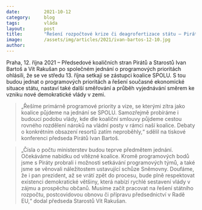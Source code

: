 ```yaml
---
date:         2021-10-12
category:     blog
tags:         vláda
layout:       post
title:        "Řešení rozpočtové krize či deagrofertizace státu – Piráti a Starostové se shodli na prioritách, které budou chtít ve vládě prosazovat"
image:        /assets/img/articles/2021/ivan-bartos-12-10.jpg
author:       
---
```




Praha, 12. října 2021 – Předsedové koaličních stran Pirátů a Starostů Ivan Bartoš a Vít Rakušan po společném jednání o programových prioritách ohlásili, že se ve středu 13. října setkají se zástupci koalice SPOLU. S tou budou jednat o programových prioritách a řešení současné ekonomické situace státu, nastaví také další směřování a průběh vyjednávání směrem ke vzniku nové demokratické vlády v zemi. 

> „Řešíme primárně programové priority a vize, se kterými zítra jako koalice půjdeme na jednání se SPOLU. Samozřejmě probíráme i budoucí podobu vlády, kde dle koaliční smlouvy půjdeme cestou rovného rozdělení nároků na vládní posty v rámci naší koalice. Debaty o konkrétním obsazení resortů zatím neproběhly,“ sdělil na tiskové konferenci předseda Pirátů Ivan Bartoš. 

> „Čísla o počtu ministerstev budou teprve předmětem jednání. Očekáváme nabídku od vítězné koalice. Kromě programových bodů jsme s Piráty probrali i možnosti setkávání programových týmů, a také jsme se věnovali náležitostem ustavující schůze Sněmovny. Doufáme, že i pan prezident, až se vrátí zpět do procesu, bude plně respektovat existenci demokratické většiny, která nabízí rychlé sestavení vlády v zájmu a prospěchu občanů. Musíme začít pracovat na řešení státního rozpočtu, postcovidovou obnovu či přípravu předsednictví v Radě EU,“ dodal předseda Starostů Vít Rakušan.
